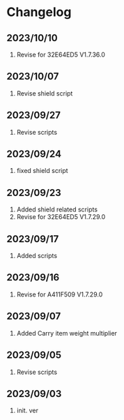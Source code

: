 # Changelog

## 2023/10/10
1. Revise for 32E64ED5 V1.7.36.0

## 2023/10/07
1. Revise shield script

## 2023/09/27
1. Revise scripts

## 2023/09/24
1. fixed shield script

## 2023/09/23
1. Added shield related scripts
1. Revise for 32E64ED5  V1.7.29.0

## 2023/09/17
1. Added scripts

## 2023/09/16
1. Revise for A411F509 V1.7.29.0

## 2023/09/07
1. Added Carry item weight multiplier

## 2023/09/05
1. Revise scripts

## 2023/09/03  
1. init. ver


